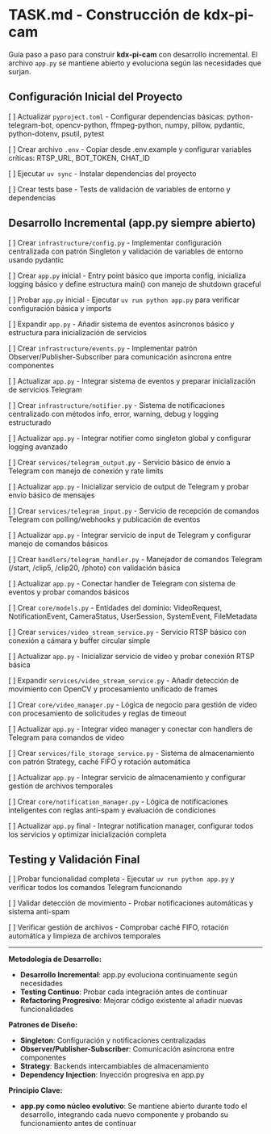 # TASK.md - Construcción de kdx-pi-cam

Guía paso a paso para construir **kdx-pi-cam** con desarrollo incremental. El archivo `app.py` se mantiene abierto y evoluciona según las necesidades que surjan.

## Configuración Inicial del Proyecto

[ ] Actualizar `pyproject.toml` - Configurar dependencias básicas: python-telegram-bot, opencv-python, ffmpeg-python, numpy, pillow, pydantic, python-dotenv, psutil, pytest

[ ] Crear archivo `.env` - Copiar desde .env.example y configurar variables críticas: RTSP_URL, BOT_TOKEN, CHAT_ID

[ ] Ejecutar `uv sync` - Instalar dependencias del proyecto

[ ] Crear tests base - Tests de validación de variables de entorno y dependencias

## Desarrollo Incremental (app.py siempre abierto)

[ ] Crear `infrastructure/config.py` - Implementar configuración centralizada con patrón Singleton y validación de variables de entorno usando pydantic

[ ] Crear `app.py` inicial - Entry point básico que importa config, inicializa logging básico y define estructura main() con manejo de shutdown graceful

[ ] Probar `app.py` inicial - Ejecutar `uv run python app.py` para verificar configuración básica y imports

[ ] Expandir `app.py` - Añadir sistema de eventos asíncronos básico y estructura para inicialización de servicios

[ ] Crear `infrastructure/events.py` - Implementar patrón Observer/Publisher-Subscriber para comunicación asíncrona entre componentes

[ ] Actualizar `app.py` - Integrar sistema de eventos y preparar inicialización de servicios Telegram

[ ] Crear `infrastructure/notifier.py` - Sistema de notificaciones centralizado con métodos info, error, warning, debug y logging estructurado

[ ] Actualizar `app.py` - Integrar notifier como singleton global y configurar logging avanzado

[ ] Crear `services/telegram_output.py` - Servicio básico de envío a Telegram con manejo de conexión y rate limits

[ ] Actualizar `app.py` - Inicializar servicio de output de Telegram y probar envío básico de mensajes

[ ] Crear `services/telegram_input.py` - Servicio de recepción de comandos Telegram con polling/webhooks y publicación de eventos

[ ] Actualizar `app.py` - Integrar servicio de input de Telegram y configurar manejo de comandos básicos

[ ] Crear `handlers/telegram_handler.py` - Manejador de comandos Telegram (/start, /clip5, /clip20, /photo) con validación básica

[ ] Actualizar `app.py` - Conectar handler de Telegram con sistema de eventos y probar comandos básicos

[ ] Crear `core/models.py` - Entidades del dominio: VideoRequest, NotificationEvent, CameraStatus, UserSession, SystemEvent, FileMetadata

[ ] Crear `services/video_stream_service.py` - Servicio RTSP básico con conexión a cámara y buffer circular simple

[ ] Actualizar `app.py` - Inicializar servicio de video y probar conexión RTSP básica

[ ] Expandir `services/video_stream_service.py` - Añadir detección de movimiento con OpenCV y procesamiento unificado de frames

[ ] Crear `core/video_manager.py` - Lógica de negocio para gestión de video con procesamiento de solicitudes y reglas de timeout

[ ] Actualizar `app.py` - Integrar video manager y conectar con handlers de Telegram para comandos de video

[ ] Crear `services/file_storage_service.py` - Sistema de almacenamiento con patrón Strategy, caché FIFO y rotación automática

[ ] Actualizar `app.py` - Integrar servicio de almacenamiento y configurar gestión de archivos temporales

[ ] Crear `core/notification_manager.py` - Lógica de notificaciones inteligentes con reglas anti-spam y evaluación de condiciones

[ ] Actualizar `app.py` final - Integrar notification manager, configurar todos los servicios y optimizar inicialización completa

## Testing y Validación Final

[ ] Probar funcionalidad completa - Ejecutar `uv run python app.py` y verificar todos los comandos Telegram funcionando

[ ] Validar detección de movimiento - Probar notificaciones automáticas y sistema anti-spam

[ ] Verificar gestión de archivos - Comprobar caché FIFO, rotación automática y limpieza de archivos temporales

---

**Metodología de Desarrollo:**
- **Desarrollo Incremental**: app.py evoluciona continuamente según necesidades
- **Testing Continuo**: Probar cada integración antes de continuar
- **Refactoring Progresivo**: Mejorar código existente al añadir nuevas funcionalidades

**Patrones de Diseño:**
- **Singleton**: Configuración y notificaciones centralizadas
- **Observer/Publisher-Subscriber**: Comunicación asíncrona entre componentes
- **Strategy**: Backends intercambiables de almacenamiento
- **Dependency Injection**: Inyección progresiva en app.py

**Principio Clave:**
- **app.py como núcleo evolutivo**: Se mantiene abierto durante todo el desarrollo, integrando cada nuevo componente y probando su funcionamiento antes de continuar